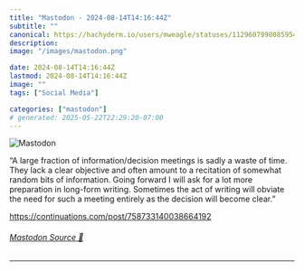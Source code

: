 ```yaml
---
title: "Mastodon - 2024-08-14T14:16:44Z"
subtitle: ""
canonical: https://hachyderm.io/users/mweagle/statuses/112960799008595441
description:
image: "/images/mastodon.png"

date: 2024-08-14T14:16:44Z
lastmod: 2024-08-14T14:16:44Z
image: ""
tags: ["Social Media"]

categories: ["mastodon"]
# generated: 2025-05-22T22:29:20-07:00
---
```

![Mastodon](/images/mastodon.png)

<p>“A large fraction of information/decision meetings is sadly a waste of time. They lack a clear objective and often amount to a recitation of somewhat random bits of information. Going forward I will ask for a lot more preparation in long-form writing. Sometimes the act of writing will obviate the need for such a meeting entirely as the decision will become clear.”</p><p><a href="https://continuations.com/post/758733140038664192" target="_blank" rel="nofollow noopener noreferrer" translate="no"><span class="invisible">https://</span><span class="ellipsis">continuations.com/post/7587331</span><span class="invisible">40038664192</span></a></p>


###### [Mastodon Source 🐘](https://hachyderm.io/@mweagle/112960799008595441)

___
